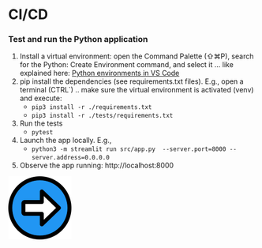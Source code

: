 # CI/CD

### Test and run the Python application
1. Install a virtual environment: open the Command Palette (⇧⌘P), search for the Python: Create Environment command, and select it ... like explained here: [Python environments in VS Code](https://code.visualstudio.com/docs/python/environments)
1. pip install the dependencies (see requirements.txt files). E.g.,
open a terminal (CTRL`) .. make sure the virtual environment is activated (venv) and execute: 
    - ```pip3 install -r ./requirements.txt``` 
    - ```pip3 install -r ./tests/requirements.txt```
1. Run the tests
    - ```pytest```
1. Launch the app locally. E.g.,
    - ```python3 -m streamlit run src/app.py  --server.port=8000 --server.address=0.0.0.0```
1. Observe the app running: http://localhost:8000

[![Next](./next.png)](./3.md)
